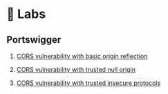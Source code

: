 # 🧪 Labs

## Portswigger

1.  [CORS vulnerability with basic origin reflection](https://portswigger.net/web-security/cors/lab-basic-origin-reflection-attack)

2.  [CORS vulnerability with trusted null origin](https://portswigger.net/web-security/cors/lab-null-origin-whitelisted-attack)

3.  [CORS vulnerability with trusted insecure protocols](https://portswigger.net/web-security/cors/lab-breaking-https-attack)
